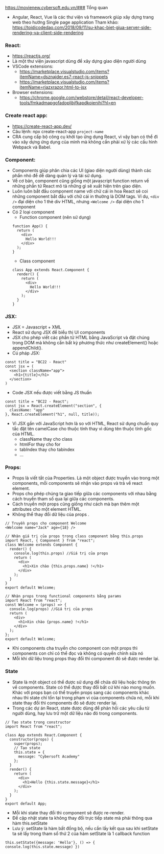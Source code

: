https://movienew.cybersoft.edu.vn/### Tổng quan
- Angular, React, Vue là các thư viện và framework giúp xây dựng trang web theo hướng Single page application
Tham khảo: https://toidicodedao.com/2018/09/11/su-khac-biet-giua-server-side-rendering-va-client-side-rendering

### React:
- https://reactjs.org/
- Là một thư viện javascript dùng để xây dựng giao diện người dùng
- VSCode extensions:
  - https://marketplace.visualstudio.com/items?itemName=dsznajder.es7-react-js-snippets
  - https://marketplace.visualstudio.com/items?itemName=riazxrazor.html-to-jsx
- Browser extensions:
  - https://chrome.google.com/webstore/detail/react-developer-tools/fmkadmapgofadopljbjfkapdkoienihi?hl=en


### Create react app:
- https://create-react-app.dev/
- Câu lệnh: npx create-react-app `project-name`
- CRA cung cấp bộ công cụ khởi tạo ứng dụng React, vì vậy bạn có thể đi vào xây dựng ứng dụng của mình mà không cần phải xử lý các cấu hình Webpack và Babel.

### Component:
- Components giúp phân chia các UI (giao diện người dùng) thành các phần nhỏ để dễ dàng quản lý và tái sử dụng.
- Về cơ bản, component cũng giống một javascript function return về những phần tử React mô tả những gì sẽ xuất hiện trên giao diện.
- Luôn luôn bắt đầu component name với chữ cái in hoa React sẽ coi những component bắt đầu với chữ cái in thường là DOM tags. Ví dụ, `<div />` đại diện cho 1 thẻ div HTML, nhưng `<Welcome />` đại diện cho 1 component
- Có 2 loại component
  - Function component (nên sử dụng)
  ```
  function App() {
    return (
      <div>
        Hello World!!!
      </div>
    );
  }
  ```
  - Class component
  ```
  class App extends React.Component {
    render() {
      return (
        <div>
          Hello World!!!
        </div>
      );
    }
  }
  ```

### JSX:

- JSX = Javascript + XML
- React sử dụng JSX để biểu thị UI components
- JSX cho phép viết các phần tử HTML bằng JavaScript và đặt chúng trong DOM mà không cần bất kỳ phương thức như createElement() hoặc appendChild().
- Cú pháp JSX:
```
const title = "BC22 - React"
const jsx = (
  <section className="app">
    <h1>{title}</h1>
  </section>
)
```

- Code JSX nếu được viết bằng JS thuần
```
const title = "BC22 - React";
const jsx = React.createElement("section", {
  className: "app"
}, React.createElement("h1", null, title));
```
- Vì JSX gần với JavaScript hơn là so với HTML, React sử dụng chuẩn quy tắc đặt tên camelCase cho thuộc tính thay vì dùng tên thuộc tính gốc của HTML.
  - className thay cho class
  - htmlFor thay cho for
  - tabIndex thay cho tabindex
  - ...

### Props:

- Props là viết tắt của Properties. Là một object được truyền vào trong một components, mỗi components sẽ nhận vào props và trả về react element.
- Props cho phép chúng ta giao tiếp giữa các components với nhau bằng cách truyền tham số qua lại giữa các components.
- Cách truyền một props cũng giống như cách mà bạn thêm một attributes cho một element HTML.
- Không thể thay đổi dữ liệu của props .

```
// Truyền props cho component Welcome
<Welcome name="Jack" age={18} />
```
```
// Nhận giá trị của props trong class component bằng this.props
import React, { Component } from "react";
class Welcome extends Component {
  render() {
    console.log(this.props) //Giá trị của props
    return (
      <div>
        <h1>Xin chào {this.props.name} !</h1>
      </div>
    );
  }
}
export default Welcome;
```
```
// Nhận props trong functional components bằng params
import React from "react";
const Welcome = (props) => {
  console.log(props) //Giá trị của props
  return (
    <div>
      <h1>Xin chào {props.name} !</h1>
    </div>
  );
};
export default Welcome;
```
- Khi components cha truyền cho component con một props thì components con chỉ có thể đọc và không có quyền chỉnh sửa nó
- Mỗi khi dữ liệu trong props thay đổi thì component đó sẽ được render lại.


### State

- State là một object có thể được sử dụng để chứa dữ liệu hoặc thông tin về components. State có thể được thay đổi bất cứ khi nào mong muốn. Khác với props bạn có thể truyền props sang các components khác nhau thì state chỉ tồn tại trong phạm vi của components chứa nó, mỗi khi state thay đổi thì components đó sẽ được render lại.
- Trong các dự án React, state được dùng để phản hồi các yêu cầu từ người dùng, hay lưu trữ một dữ liệu nào đó trong components.
```
// Tạo state trong constructor
import React from "react";

class App extends React.Component {
  constructor(props) {
    super(props);
    // Tạo state
    this.state = {
      message: "Cybersoft Academy"
    };
  }
  render() {
    return (
      <div>
        <h1>Hello {this.state.message}</h1>
      </div>
    );
  }
}
export default App;
```
- Mỗi khi state thay đổi thì component sẽ được re-render.
- Để cập nhật state ta không thay đổi trực tiếp state mà phải thông qua hàm this.setState
- Lưu ý: setState là hàm bất đồng bộ, nếu cần lấy kết qua sau khi setState ta sẽ lấy trong tham số thứ 2 của hàm setState là 1 callback function
```
this.setState({message: 'Hello'}, () => { console.log(this.state.message) })
```
